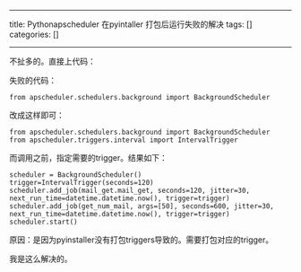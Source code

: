 
--- 
title:  Pythonapscheduler 在pyintaller 打包后运行失败的解决 
tags: []
categories: [] 

---
不扯多的。直接上代码：

失败的代码：

```
from apscheduler.schedulers.background import BackgroundScheduler

```

改成这样即可：

```
from apscheduler.schedulers.background import BackgroundScheduler
from apscheduler.triggers.interval import IntervalTrigger

```

而调用之前，指定需要的trigger。结果如下：

```
scheduler = BackgroundScheduler()
trigger=IntervalTrigger(seconds=120)
scheduler.add_job(mail_get.mail_get, seconds=120, jitter=30, next_run_time=datetime.datetime.now(), trigger=trigger)
scheduler.add_job(get_num_mail, args=[50], seconds=600, jitter=30, next_run_time=datetime.datetime.now(), trigger=trigger)
scheduler.start()

```

原因：是因为pyinstaller没有打包triggers导致的。需要打包对应的trigger。

我是这么解决的。

